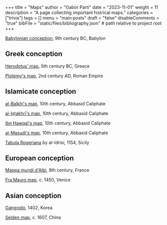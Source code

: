+++
title = "Maps"
author = "Gabor Parti"
date = "2023-11-01"
weight = 11
description = "A page collecting important histrical maps."
categories = ["trivia"]
tags = []
menu = "main:posts"
draft = "false"
disableComments = "true"
bibFile = "static/files/bibliography.json" # path relative to project root
+++

<!-- # Some interesting maps -->

[Babylonian conception](https://en.wikipedia.org/wiki/Babylonian_Map_of_the_World), 9th century BC, Babylon

## Greek conception

[Herodotus' map](https://en.wikipedia.org/wiki/Herodotus), 5th century BC, Greece

[Ptolemy's map](https://en.wikipedia.org/wiki/Ptolemy), 2nd century AD, Roman Empire

## Islamicate conception

<!-- ### Balkhi school -->

[al-Balkhi's map](https://en.wikipedia.org/wiki/Abu_Zayd_al-Balkhi), 10th century, Abbasid Caliphate

[al-Iṣṭakhrī's map](https://en.wikipedia.org/wiki/Al-Istakhri), 10th century, Abbasid Caliphate

[Ibn Hawqal's map](https://en.wikipedia.org/wiki/Ibn_Hawqal), 10th century, Abbasid Caliphate

[al-Masudi's map](https://en.wikipedia.org/wiki/Al-Masudi), 10th century, Abbasid Caliphate

[Tabula Rogeriana](https://en.wikipedia.org/wiki/Tabula_Rogeriana) by al-Idrisi, 1154, Sicily

## European conception

[Mappa mundi d'Albi](https://fr.wikipedia.org/wiki/Mappa_mundi_d%27Albi), 8th century, France

[Fra Mauro map](https://en.wikipedia.org/wiki/Fra_Mauro_map), c. 1450, Venice

## Asian conception

[Gangnido](https://en.wikipedia.org/wiki/Gangnido), 1402, Korea 



[Selden map](https://en.wikipedia.org/wiki/Selden_Map), c. 1607, China

<!-- 
# Bibliography

{{< bibliography cited >}} -->